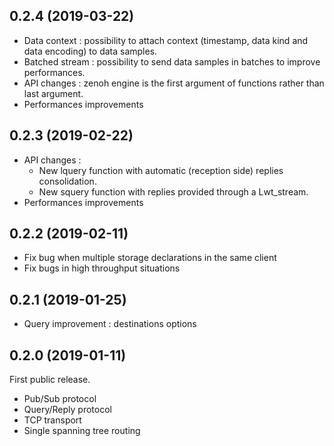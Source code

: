 ## 0.2.4 (2019-03-22)

- Data context : possibility to attach context (timestamp, data kind and data encoding) to data samples.
- Batched stream : possibility to send data samples in batches to improve performances.
- API changes : zenoh engine is the first argument of functions rather than last argument.
- Performances improvements

## 0.2.3 (2019-02-22)

- API changes : 
    - New lquery function with automatic (reception side) replies consolidation.
    - New squery function with replies provided through a Lwt_stream.
- Performances improvements

## 0.2.2 (2019-02-11)

- Fix bug when multiple storage declarations in the same client
- Fix bugs in high throughput situations

## 0.2.1 (2019-01-25)

- Query improvement : destinations options

## 0.2.0 (2019-01-11)

First public release.

- Pub/Sub protocol
- Query/Reply protocol
- TCP transport 
- Single spanning tree routing